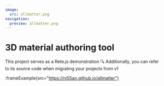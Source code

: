 ```yaml
---
image:
  src: allmatter.png
navigation:
  preview: allmatter.png
---
```


# 3D material authoring tool

This project serves as a Rete.js demonstration 🔍 Additionally, you can refer to its source code when migrating your projects from v1

:frameExample{src="https://ni55an.github.io/allmatter"}

